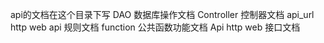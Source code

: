 api的文档在这个目录下写
DAO 数据库操作文档
Controller 控制器文档
api_url http web api 规则文档
function 公共函数功能文档
Api http web 接口文档